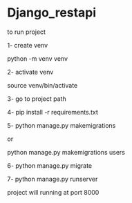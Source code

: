# Django_restapi

to run project 

1- create venv

python -m venv venv

2- activate venv

source venv/bin/activate

3- go to project path 

4- pip install -r requirements.txt 

5- python manage.py makemigrations 

or 

python manage.py makemigrations  users

6- python manage.py migrate

7- python manage.py runserver  

project will running at port 8000











